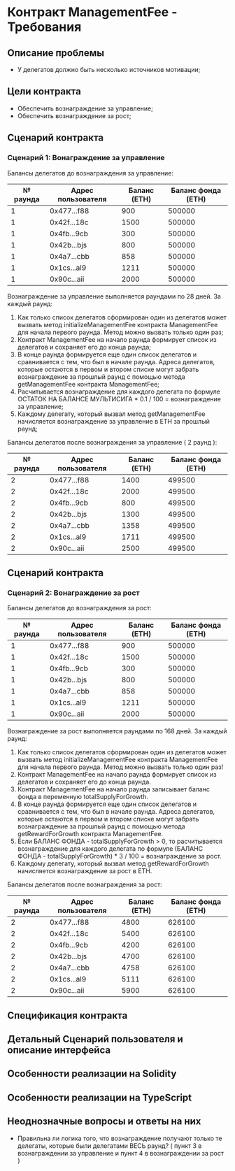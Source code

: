 # Контракт ManagementFee - Требования

## Описание проблемы
- У делегатов должно быть несколько источников мотивации;

## Цели контракта
- Обеспечить вознаграждение за управление;
- Обеспечить вознаграждение за рост;

## Сценарий контракта
### Сценарий 1: Вонаграждение за управление

Балансы делегатов до вознаграждения за управление:

| № раунда | Адрес пользователя | Баланс (ETH) | Баланс фонда (ETH) |
| ------ | ---------- | --------------- | ------- |
| 1 | 0x477...f88 | 900 | 500000 |
| 1 | 0x42f...18c | 1500 | 500000 |
| 1 | 0x4fb...9cb | 300 | 500000 |
| 1 | 0x42b...bjs | 800 | 500000 |
| 1 | 0x4a7...cbb | 858 | 500000 |
| 1 | 0x1cs...al9 | 1211 | 500000 |
| 1 | 0x90c...aii | 2000 | 500000 |

Вознаграждение за управление выполняется раундами по 28 дней. За каждый раунд:

1. Как только список делегатов сформирован один из делегатов может вызвать метод initializeManagementFee контракта ManagementFee для начала первого раунда. Метод можно вызвать только один раз;
2. Контракт ManagementFee на начало раунда формирует список из делегатов и сохраняет его до конца раунда;
3. В конце раунда формируется еще один список делегатов и сравнивается с тем, что был в начале раунда. Адреса делегатов, которые остаются в первом и втором списке могут забрать вознаграждение за прошлый раунд с помощью метода getManagementFee контракта ManagementFee;
4. Расчитывается вознаграждение для каждого делегата по формуле ОСТАТОК НА БАЛАНСЕ МУЛЬТИСИГА * 0.1 / 100 = вознаграждение за управление;
5. Каждому делегату, который вызвал метод getManagementFee начисляется вознаграждение за управление в ETH за прошлый раунд;

Балансы делегатов после вознаграждения за управление ( 2 раунд ):

| № раунда | Адрес пользователя | Баланс (ETH) | Баланс фонда (ETH) |
| ------ | ---------- | --------------- | ------- |
| 2 | 0x477...f88 | 1400 | 499500 |
| 2 | 0x42f...18c | 2000 | 499500 |
| 2 | 0x4fb...9cb | 800 | 499500 |
| 2 | 0x42b...bjs | 1300 | 499500 |
| 2 | 0x4a7...cbb | 1358 | 499500 |
| 2 | 0x1cs...al9 | 1711 | 499500 |
| 2 | 0x90c...aii | 2500 | 499500 |

## Сценарий контракта
### Сценарий 2: Вонаграждение за рост

Балансы делегатов до вознаграждения за рост:

| № раунда | Адрес пользователя | Баланс (ETH) | Баланс фонда (ETH) |
| ------ | ---------- | --------------- | ------- |
| 1 | 0x477...f88 | 900 | 500000 |
| 1 | 0x42f...18c | 1500 | 500000 |
| 1 | 0x4fb...9cb | 300 | 500000 |
| 1 | 0x42b...bjs | 800 | 500000 |
| 1 | 0x4a7...cbb | 858 | 500000 |
| 1 | 0x1cs...al9 | 1211 | 500000 |
| 1 | 0x90c...aii | 2000 | 500000 |

Вознаграждение за рост выполняется раундами по 168 дней. За каждый раунд:

1. Как только список делегатов сформирован один из делегатов может вызвать метод initializeManagementFee контракта ManagementFee для начала первого раунда. Метод можно вызвать только один раз!
2. Контракт ManagementFee на начало раунда формирует список из делегатов и сохраняет его до конца раунда.
3. Контракт ManagementFee на начало раунда записывает баланс фонда в переменную totalSupplyForGrowth.
4. В конце раунда формируется еще один список делегатов и сравнивается с тем, что был в начале раунда. Адреса делегатов, которые остаются в первом и втором списке могут забрать вознаграждение за прошлый раунд с помощью метода getRewardForGrowth контракта ManagementFee.
5. Если БАЛАНС ФОНДА - totalSupplyForGrowth > 0, то расчитывается вознаграждение для каждого делегата по формуле (БАЛАНС ФОНДА - totalSupplyForGrowth) * 3 / 100 = вознаграждение за рост.
6. Каждому делегату, который вызвал метод getRewardForGrowth начисляется вознаграждение за рост в ETH.

Балансы делегатов после вознаграждения за рост:

| № раунда | Адрес пользователя | Баланс (ETH) | Баланс фонда (ETH) |
| ------ | ---------- | --------------- | ------- |
| 2 | 0x477...f88 | 4800 | 626100 |
| 2 | 0x42f...18c | 5400 | 626100 |
| 2 | 0x4fb...9cb | 4200 | 626100 |
| 2 | 0x42b...bjs | 4700 | 626100 |
| 2 | 0x4a7...cbb | 4758 | 626100 |
| 2 | 0x1cs...al9 | 5111 | 626100 |
| 2 | 0x90c...aii | 5900 | 626100 |

## Спецификация контракта

## Детальный Сценарий пользователя и описание интерфейса

## Особенности реализации на Solidity

## Особенности реализации на TypeScript

## Неоднозначные вопросы и ответы на них
- Правильна ли логика того, что вознаграждение получают только те делегаты, которые были делегатами ВЕСЬ раунд? ( пункт 3 в вознаграждении за управление и пункт 4 в вознаграждении за рост )
